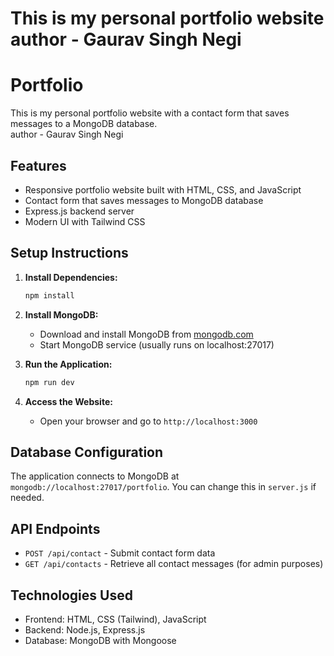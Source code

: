 This is my personal portfolio website
<br>
author - Gaurav Singh Negi
=======
# Portfolio

This is my personal portfolio website with a contact form that saves messages to a MongoDB database.
<br>
author - Gaurav Singh Negi

## Features

- Responsive portfolio website built with HTML, CSS, and JavaScript
- Contact form that saves messages to MongoDB database
- Express.js backend server
- Modern UI with Tailwind CSS

## Setup Instructions

1. **Install Dependencies:**
   ```bash
   npm install
   ```

2. **Install MongoDB:**
   - Download and install MongoDB from [mongodb.com](https://www.mongodb.com/try/download/community)
   - Start MongoDB service (usually runs on localhost:27017)

3. **Run the Application:**
   ```bash
   npm run dev
   ```

4. **Access the Website:**
   - Open your browser and go to `http://localhost:3000`

## Database Configuration

The application connects to MongoDB at `mongodb://localhost:27017/portfolio`. You can change this in `server.js` if needed.

## API Endpoints

- `POST /api/contact` - Submit contact form data
- `GET /api/contacts` - Retrieve all contact messages (for admin purposes)

## Technologies Used

- Frontend: HTML, CSS (Tailwind), JavaScript
- Backend: Node.js, Express.js
- Database: MongoDB with Mongoose
